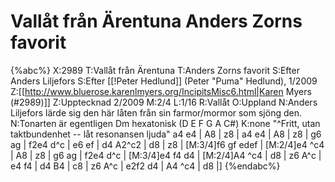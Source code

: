 # Vallåt från Ärentuna Anders Zorns favorit

{%abc%}
X:2989
T:Vallåt från Ärentuna
T:Anders Zorns favorit
S:Efter Anders Liljefors
S:Efter [[!Peter Hedlund]] (Peter "Puma" Hedlund), 1/2009
Z:[[http://www.bluerose.karenlmyers.org/IncipitsMisc6.html|Karen Myers (#2989)]]
Z:Upptecknad 2/2009
M:2/4
L:1/16
R:Vallåt
O:Uppland
N:Anders Liljefors lärde sig den här låten från sin farmor/mormor som sjöng den.
N:Tonarten är egentligen Dm hexatonisk (D E F G A C#)
K:none
"^Fritt, utan taktbundenhet -- låt resonansen ljuda" a4 e4 | A8 | z8 | a4 e4 | A8 | z8 | g6 ag | f2e4 d^c | e6 ef |
d4 A2^c2 | d8 | z8 | [M:3/4]f6 gf edef | [M:2/4]e4 ^c4 | A8 | z8 | g6 ag |
f2e4 d^c | [M:3/4]e4 f4 d4 | [M:2/4]A4 ^c4 | d8 | z6 A^c |
e4 f4 | d4 B4 | c8 | z6 A^c | e2f2 d4 | A4 ^c4 | d8 |]
{%endabc%}

